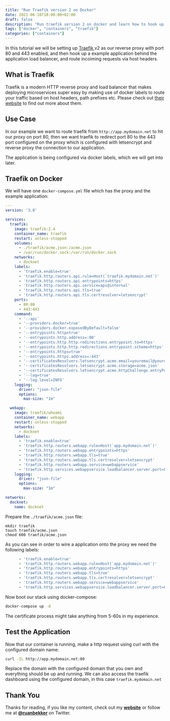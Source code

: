 ```yaml
---
title: "Run Traefik version 2 on Docker"
date: 2021-06-16T18:00:00+02:00
draft: false
description: "Run traefik version 2 on docker and learn how to hook up a application behind the proxy"
tags: ["docker", "containers", "traefik"]
categories: ["containers"]
---
```


In this tutorial we will be setting up [Traefik ](https://traefik.io) v2 as our reverse proxy with port 80 and 443 enabled, and then hook up a example application behind the application load balancer, and route incoiming requests via host headers.

## What is Traefik

Traefik is a modern HTTP reverse proxy and load balancer that makes deploying microservices super easy by making use of docker labels to route your traffic based on host headers, path prefixes etc. Please check out [their website](https://doc.traefik.io/traefik/) to find out more about them.

## Use Case

In our example we want to route traefik from `http://app.mydomain.net` to hit our proxy on port 80, then we want traefik to redirect port 80 to the 443 port configured on the proxy which is configured with letsencrypt and reverse proxy the connection to our application.

The application is being configured via docker labels, which we will get into later.

## Traefik on Docker

We will have one `docker-compose.yml` file which has the proxy and the example application:

```yaml
---
version: '3.8'

services:
  traefik:
    image: traefik:2.4
    container_name: traefik
    restart: unless-stopped
    volumes:
      - ./traefik/acme.json:/acme.json
      - /var/run/docker.sock:/var/run/docker.sock
    networks:
      - docknet
    labels:
      - 'traefik.enable=true'
      - 'traefik.http.routers.api.rule=Host(`traefik.mydomain.net`)'
      - 'traefik.http.routers.api.entrypoints=https'
      - 'traefik.http.routers.api.service=api@internal'
      - 'traefik.http.routers.api.tls=true'
      - 'traefik.http.routers.api.tls.certresolver=letsencrypt'
    ports:
      - 80:80
      - 443:443
    command:
      - '--api'
      - '--providers.docker=true'
      - '--providers.docker.exposedByDefault=false'
      - '--entrypoints.http=true'
      - '--entrypoints.http.address=:80'
      - '--entrypoints.http.http.redirections.entrypoint.to=https'
      - '--entrypoints.http.http.redirections.entrypoint.scheme=https'
      - '--entrypoints.https=true'
      - '--entrypoints.https.address=:443'
      - '--certificatesResolvers.letsencrypt.acme.email=youremail@yourdomain.net'
      - '--certificatesResolvers.letsencrypt.acme.storage=acme.json'
      - '--certificatesResolvers.letsencrypt.acme.httpChallenge.entryPoint=http'
      - '--log=true'
      - '--log.level=INFO'
    logging:
      driver: "json-file"
      options:
        max-size: "1m"

  webapp:
    image: traefik/whoami
    container_name: webapp
    restart: unless-stopped
    networks:
      - docknet
    labels:
      - 'traefik.enable=true'
      - 'traefik.http.routers.webapp.rule=Host(`app.mydomain.net`)'
      - 'traefik.http.routers.webapp.entrypoints=https'
      - 'traefik.http.routers.webapp.tls=true'
      - 'traefik.http.routers.webapp.tls.certresolver=letsencrypt'
      - 'traefik.http.routers.webapp.service=webappservice'
      - 'traefik.http.services.webappservice.loadbalancer.server.port=80'
    logging:
      driver: "json-file"
      options:
        max-size: "1m"

networks:
  docknet:
    name: docknet
```

Prepare the `./traefik/acme.json` file:

```
mkdir traefik
touch traefik/acme.json
chmod 600 traefik/acme.json
```

As you can see in order to wire a application onto the proxy we need the following labels:

```yaml
      - 'traefik.enable=true'
      - 'traefik.http.routers.webapp.rule=Host(`app.mydomain.net`)'
      - 'traefik.http.routers.webapp.entrypoints=https'
      - 'traefik.http.routers.webapp.tls=true'
      - 'traefik.http.routers.webapp.tls.certresolver=letsencrypt'
      - 'traefik.http.routers.webapp.service=webappservice'
      - 'traefik.http.services.webappservice.loadbalancer.server.port=80'
```

Now boot our stack using docker-compose:

```bash
docker-compose up -d
```

The certificate process might take anything from 5-60s in my experience.

## Test the Application

Now that our container is running, make a http request using curl with the configured domain name:

```bash
curl -IL http://app.mydomain.net:80
```

Replace the domain with the configured domain that you own and everything should be up and running. We can also access the traefik dashboard using the configured domain, in this case `traefik.mydomain.net`

## Thank You

Thanks for reading, if you like my content, check out my **[website](https://ruan.dev)** or follow me at **[@ruanbekker](https://twitter.com/ruanbekker)** on Twitter.

